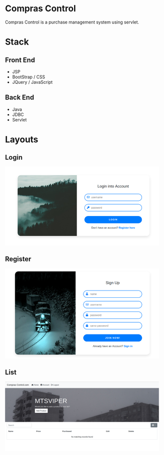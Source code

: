 # Compras Control
Compras Control is a purchase management system using servlet.

# Stack
## Front End
<ul>
    <li>JSP</li>
    <li>BootStrap / CSS</li>
    <li>JQuery / JavaScript</li>
</ul>

## Back End
<ul>
    <li>Java</li>
    <li>JDBC</li>
    <li>Servlet</li>
</ul>

# Layouts
## Login

<img src="./git/login.png" alt="login">

## Register
<img src="./git/register.png" alt="register">

## List
<img src="./git/list.png" alt="list">
